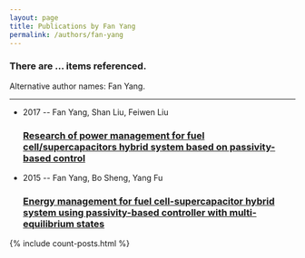 ```yaml
---
layout: page
title: Publications by Fan Yang
permalink: /authors/fan-yang
---
```


<h3 id="number-posts">There are ... items referenced.</h3>
<p id='info-authors'>Alternative author names: Fan Yang.</p>
<hr />
<ul class="post-list">
<li><span class='post-meta'>2017 -- Fan Yang, Shan Liu, Feiwen Liu</span><h3><a class='post-link' href="{{ site.baseurl }}/research-of-power-management-for-fuel-cell-supercapacitors-hybrid-system-based-on-passivity-based-control">Research of power management for fuel cell/supercapacitors hybrid system based on passivity-based control</a></h3></li>
<li><span class='post-meta'>2015 -- Fan Yang, Bo Sheng, Yang Fu</span><h3><a class='post-link' href="{{ site.baseurl }}/energy-management-for-fuel-cell-supercapacitor-hybrid-system-using-passivity-based-controller-with-multi-equilibrium-states">Energy management for fuel cell-supercapacitor hybrid system using passivity-based controller with multi-equilibrium states</a></h3></li>

</ul>
{% include count-posts.html %}
